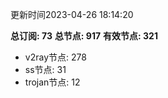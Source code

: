 更新时间2023-04-26 18:14:20

**总订阅: 73**
**总节点: 917**
**有效节点: 321**
- v2ray节点: 278
- ss节点: 31
- trojan节点: 12
